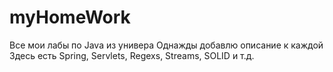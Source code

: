 # myHomeWork
Все мои лабы по Java из универа
Однажды добавлю описание к каждой
Здесь есть Spring, Servlets, Regexs, Streams, SOLID и т.д. 
